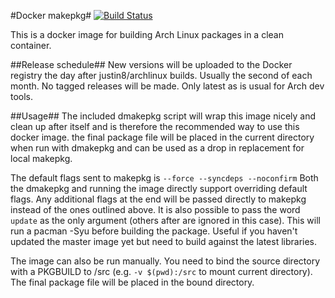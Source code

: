 #Docker makepkg#
[![Build Status](https://jenkins.dray.be/buildStatus/icon?job=docker_makepkg)](https://jenkins.dray.be/job/docker_makepkg)

This is a docker image for building Arch Linux packages in a clean container.

##Release schedule##
New versions will be uploaded to the Docker registry the day after justin8/archlinux builds. Usually the second of each month. No tagged releases will be made. Only latest as is usual for Arch dev tools.


##Usage##
The included dmakepkg script will wrap this image nicely and clean up after itself and is therefore the recommended way to use this docker image.
the final package file will be placed in the current directory when run with dmakepkg and can be used as a drop in replacement for local makepkg.

The default flags sent to makepkg is `--force --syncdeps --noconfirm`
Both the dmakepkg and running the image directly support overriding default flags. Any additional flags at the end will be passed directly to makepkg instead of the ones outlined above.
It is also possible to pass the word `update` as the only argument (others after are ignored in this case). This will run a pacman -Syu before building the package. Useful if you haven't updated the master image yet but need to build against the latest libraries.

The image can  also be run manually. You need to bind the source directory with a PKGBUILD to /src (e.g. `-v $(pwd):/src` to mount current directory). The final package file will be placed in the bound directory.
